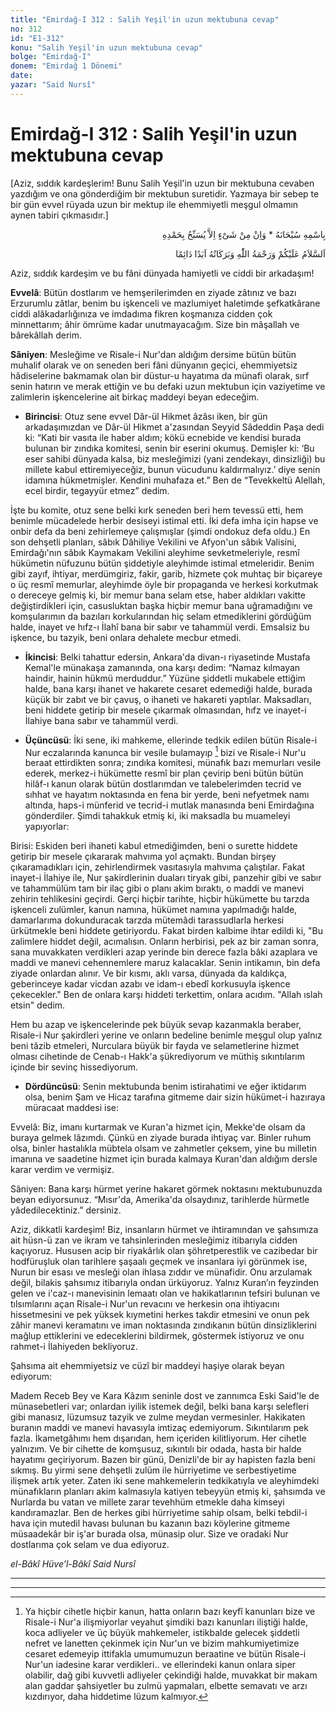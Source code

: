 ```yaml
---
title: "Emirdağ-I 312 : Salih Yeşil'in uzun mektubuna cevap"
no: 312
id: "E1-312"
konu: "Salih Yeşil'in uzun mektubuna cevap"
bolge: "Emirdağ-I"
donem: "Emirdağ 1 Dönemi"
date: 
yazar: "Said Nursî"
---
```


# Emirdağ-I 312 : Salih Yeşil'in uzun mektubuna cevap

<p class="takdim">[Aziz, sıddık kardeşlerim! Bunu Salih Yeşil'in uzun bir mektubuna cevaben yazdığım ve ona gönderdiğim bir mektubun suretidir. Yazmaya bir sebep te bir gün evvel rüyada uzun bir mektup ile ehemmiyetli meşgul olmamın aynen tabiri çıkmasıdır.]</p>

<p class="arabic" dir="rtl" title="Meal: “Subhân Allah’ın adıyla” * “Hiçbir şey yoktur ki O'nu hamd ile tesbih etmesin” [İsrâ 17:44]">بِاسْمِهِ سُبْحَانَهُ * وَاِنْ مِنْ شَىْءٍ اِلاَّ يُسَبِّحُ بِحَمْدِهِ</p>

<p class="arabic" dir="rtl" title="Meal: “Allah’ın selâmı, rahmeti ve bereketleri, ebedî ve dâimî olarak üzerinize olsun.”">اَلسَّلاَمُ عَلَيْكُمْ وَرَحْمَةُ اللّٰهِ وَبَرَكَاتُهُ اَبَدًا دَائِمًا</p>

Aziz, sıddık kardeşim ve bu fâni dünyada hamiyetli ve ciddi bir arkadaşım!

**Evvelâ**: Bütün dostlarım ve hemşerilerimden en ziyade zâtınız ve bazı Erzurumlu zâtlar, benim bu işkenceli ve mazlumiyet haletimde şefkatkârane ciddi alâkadarlığınıza ve imdadıma fikren koşmanıza cidden çok minnettarım; âhir ömrüme kadar unutmayacağım. Size bin mâşallah ve bârekâllah derim.

**Sâniyen**: Mesleğime ve Risale-i Nur'dan aldığım dersime bütün bütün muhalif olarak ve on seneden beri fâni dünyanın geçici, ehemmiyetsiz hâdiselerine bakmamak olan bir düstur-u hayatıma da münafi olarak, sırf senin hatırın ve merak ettiğin ve bu defaki uzun mektubun için vaziyetime ve zalimlerin işkencelerine ait birkaç maddeyi beyan edeceğim.

- **Birincisi**: Otuz sene evvel Dâr-ül Hikmet âzâsı iken, bir gün arkadaşımızdan ve Dâr-ül Hikmet a'zasından Seyyid Sâdeddin Paşa dedi ki: “Kati bir vasıta ile haber aldım; kökü ecnebide ve kendisi burada bulunan bir zındıka komitesi, senin bir eserini okumuş. Demişler ki: ‘Bu eser sahibi dünyada kalsa, biz mesleğimizi (yani zendekayı, dinsizliği) bu millete kabul ettiremiyeceğiz, bunun vücudunu kaldırmalıyız.’ diye senin idamına hükmetmişler. Kendini muhafaza et.” Ben de “Tevekkeltü Alellah, ecel birdir, tegayyür etmez” dedim.

İşte bu komite, otuz sene belki kırk seneden beri hem tevessü etti, hem benimle mücadelede herbir desiseyi istimal etti. İki defa imha için hapse ve onbir defa da beni zehirlemeye çalışmışlar (şimdi ondokuz defa oldu.) En son dehşetli planları, sâbık Dâhiliye Vekilini ve Afyon'un sâbık Valisini, Emirdağı'nın sâbık Kaymakam Vekilini aleyhime sevketmeleriyle, resmî hükümetin nüfuzunu bütün şiddetiyle aleyhimde istimal etmeleridir. Benim gibi zayıf, ihtiyar, merdümgiriz, fakir, garib, hizmete çok muhtaç bir biçareye o üç resmî memurlar, aleyhimde öyle bir propaganda ve herkesi korkutmak o dereceye gelmiş ki, bir memur bana selam etse, haber aldıkları vakitte değiştirdikleri için, casusluktan başka hiçbir memur bana uğramadığını ve komşularımın da bazıları korkularından hiç selam etmediklerini gördüğüm halde, inayet ve hıfz-ı İlahî bana bir sabır ve tahammül verdi. Emsalsiz bu işkence, bu tazyik, beni onlara dehalete mecbur etmedi.

- **İkincisi**: Belki tahattur edersin, Ankara'da divan-ı riyasetinde Mustafa Kemal'le münakaşa zamanında, ona karşı dedim: “Namaz kılmayan haindir, hainin hükmü merduddur.” Yüzüne şiddetli mukabele ettiğim halde, bana karşı ihanet ve hakarete cesaret edemediği halde, burada küçük bir zabıt ve bir çavuş, o ihaneti ve hakareti yaptılar. Maksadları, beni hiddete getirip bir mesele çıkarmak olmasından, hıfz ve inayet-i İlahiye bana sabır ve tahammül verdi.

- **Üçüncüsü**: İki sene, iki mahkeme, ellerinde tedkik edilen bütün Risale-i Nur eczalarında kanunca bir vesile bulamayıp [^1] bizi ve Risale-i Nur'u beraat ettirdikten sonra; zındıka komitesi, münafık bazı memurları vesile ederek, merkez-i hükümette resmî bir plan çevirip beni bütün bütün hilâf-ı kanun olarak bütün dostlarımdan ve talebelerimden tecrid ve sıhhat ve hayatım noktasında en fena bir yerde, beni nefyetmek namı altında, haps-i münferid ve tecrid-i mutlak manasında beni Emirdağına gönderdiler. Şimdi tahakkuk etmiş ki, iki maksadla bu muameleyi yapıyorlar:

Birisi: Eskiden beri ihaneti kabul etmediğimden, beni o surette hiddete getirip bir mesele çıkararak mahvıma yol açmaktı. Bundan birşey çıkaramadıkları için, zehirlendirmek vasıtasıyla mahvıma çalıştılar. Fakat inayet-i İlahiye ile, Nur şakirdlerinin duaları tiryak gibi, panzehir gibi ve sabır ve tahammülüm tam bir ilaç gibi o planı akim bıraktı, o maddi ve manevi zehirin tehlikesini geçirdi. Gerçi hiçbir tarihte, hiçbir hükümette bu tarzda işkenceli zulümler, kanun namına, hükümet namına yapılmadığı halde, damarlarıma dokunduracak tarzda mütemâdi tarassudlarla herkesi ürkütmekle beni hiddete getiriyordu. Fakat birden kalbime ihtar edildi ki, "Bu zalimlere hiddet değil, acımalısın. Onların herbirisi, pek az bir zaman sonra, sana muvakkaten verdikleri azap yerinde bin derece fazla bâki azaplara ve maddi ve manevi cehennemlere maruz kalacaklar. Senin intikamın, bin defa ziyade onlardan alınır. Ve bir kısmı, aklı varsa, dünyada da kaldıkça, geberinceye kadar vicdan azabı ve idam-ı ebedî korkusuyla işkence çekecekler." Ben de onlara karşı hiddeti terkettim, onlara acıdım. "Allah ıslah etsin" dedim.

Hem bu azap ve işkencelerinde pek büyük sevap kazanmakla beraber, Risale-i Nur şakirdleri yerine ve onların bedeline benimle meşgul olup yalnız beni tâzib etmeleri, Nurculara büyük bir fayda ve selametlerine hizmet olması cihetinde de Cenab-ı Hakk'a şükrediyorum ve müthiş sıkıntılarım içinde bir sevinç hissediyorum.

- **Dördüncüsü**: Senin mektubunda benim istirahatimi ve eğer iktidarım olsa, benim Şam ve Hicaz tarafına gitmeme dair sizin hükümet-i hazıraya müracaat maddesi ise:

Evvelâ: Biz, imanı kurtarmak ve Kuran'a hizmet için, Mekke'de olsam da buraya gelmek lâzımdı. Çünkü en ziyade burada ihtiyaç var. Binler ruhum olsa, binler hastalıkla mübtela olsam ve zahmetler çeksem, yine bu milletin imanına ve saadetine hizmet için burada kalmaya Kuran'dan aldığım dersle karar verdim ve vermişiz.

Sâniyen: Bana karşı hürmet yerine hakaret görmek noktasını mektubunuzda beyan ediyorsunuz. “Mısır'da, Amerika'da olsaydınız, tarihlerde hürmetle yâdedilecektiniz.” dersiniz.

Aziz, dikkatli kardeşim! Biz, insanların hürmet ve ihtiramından ve şahsımıza ait hüsn-ü zan ve ikram ve tahsinlerinden mesleğimiz itibarıyla cidden kaçıyoruz. Hususen acip bir riyakârlık olan şöhretperestlik ve cazibedar bir hodfüruşluk olan tarihlere şaşaalı geçmek ve insanlara iyi görünmek ise, Nurun bir esası ve mesleği olan ihlasa zıddır ve münafidir. Onu arzulamak değil, bilakis şahsımız itibarıyla ondan ürküyoruz. Yalnız Kuran’ın feyzinden gelen ve i'caz-ı manevisinin lemaatı olan ve hakikatlarının tefsiri bulunan ve tılsımlarını açan Risale-i Nur'un revacını ve herkesin ona ihtiyacını hissetmesini ve pek yüksek kıymetini herkes takdir etmesini ve onun pek zâhir manevi keramatını ve iman noktasında zındıkanın bütün dinsizliklerini mağlup ettiklerini ve edeceklerini bildirmek, göstermek istiyoruz ve onu rahmet-i İlahiyeden bekliyoruz.

Şahsıma ait ehemmiyetsiz ve cüzî bir maddeyi haşiye olarak beyan ediyorum:

Madem Receb Bey ve Kara Kâzım seninle dost ve zannımca Eski Said'le de münasebetleri var; onlardan iyilik istemek değil, belki bana karşı selefleri gibi manasız, lüzumsuz tazyik ve zulme meydan vermesinler. Hakikaten buranın maddi ve manevi havasıyla imtizaç edemiyorum. Sıkıntılarım pek fazla. İkametgâhımı hem dışarıdan, hem içeriden kilitliyorum. Her cihetle yalnızım. Ve bir cihette de komşusuz, sıkıntılı bir odada, hasta bir halde hayatımı geçiriyorum. Bazen bir günü, Denizli'de bir ay hapisten fazla beni sıkmış. Bu yirmi sene dehşetli zulüm ile hürriyetime ve serbestiyetime ilişmek artık yeter. Zaten iki sene mahkemelerin tedkikatıyla ve aleyhimdeki münafıkların planları akim kalmasıyla katiyen tebeyyün etmiş ki, şahsımda ve Nurlarda bu vatan ve millete zarar tevehhüm etmekle daha kimseyi kandıramazlar. Ben de herkes gibi hürriyetime sahip olsam, belki tebdil-i hava için mutedil havası bulunan bu kazanın bazı köylerine gitmeme müsaadekâr bir iş'ar burada olsa, münasip olur. Size ve oradaki Nur dostlarıma çok selam ve dua ediyoruz.

*el-Bâkî Hüve’l-Bâkî*
*Said Nursî*

***

***
[^1]: Ya hiçbir cihetle hiçbir kanun, hatta onların bazı keyfî kanunları bize ve Risale-i Nur'a ilişmiyorlar veyahut şimdiki bazı kanunları iliştiği halde, koca adliyeler ve üç büyük mahkemeler, istikbalde gelecek şiddetli nefret ve lanetten çekinmek için Nur'un ve bizim mahkumiyetimize cesaret edemeyip ittifakla umumumuzun beraatine ve bütün Risale-i Nur'un iadesine karar verdikleri.. ve ellerindeki kanun onlara siper olabilir, dağ gibi kuvvetli adliyeler çekindiği halde, muvakkat bir makam alan gaddar şahsiyetler bu zulmü yapmaları, elbette semavatı ve arzı kızdırıyor, daha hiddetime lüzum kalmıyor.
